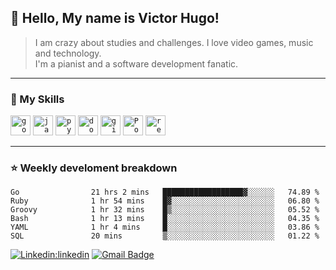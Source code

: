 ## 💜 Hello, My name is <strong>Victor Hugo!</strong>

> I am crazy about studies and challenges. I love video games, music and technology.<br>
I'm a pianist and a software development fanatic.
----

### 🚀 My Skills

<code><img height="32" src="https://cdn.jsdelivr.net/gh/devicons/devicon/icons/go/go-original.svg" alt="go"/></code>
<code><img height="32" src="https://cdn.jsdelivr.net/gh/devicons/devicon/icons/java/java-plain.svg" alt="java"/></code>
<code><img height="32" src="https://cdn.jsdelivr.net/gh/devicons/devicon/icons/python/python-plain.svg" alt="python"/></code>
<code><img height="32" src="https://cdn.jsdelivr.net/gh/devicons/devicon/icons/docker/docker-plain.svg" alt="docker"/></code>
<code><img height="32" src="https://cdn.jsdelivr.net/gh/devicons/devicon/icons/git/git-plain.svg" alt="git"/></code>
<code><img height="32" src="https://cdn.jsdelivr.net/gh/devicons/devicon/icons/postgresql/postgresql-plain.svg" alt="PostegreSQL"/></code>
<code><img height="32" src="https://cdn.jsdelivr.net/gh/devicons/devicon/icons/redis/redis-plain.svg" alt="redis"/></code>

---

### ⭐ Weekly develoment breakdown
<!--START_SECTION:waka-->

```text
Go                21 hrs 2 mins   ██████████████████▓░░░░░░   74.89 %
Ruby              1 hr 54 mins    █▓░░░░░░░░░░░░░░░░░░░░░░░   06.80 %
Groovy            1 hr 32 mins    █▒░░░░░░░░░░░░░░░░░░░░░░░   05.52 %
Bash              1 hr 13 mins    █░░░░░░░░░░░░░░░░░░░░░░░░   04.35 %
YAML              1 hr 4 mins     █░░░░░░░░░░░░░░░░░░░░░░░░   03.86 %
SQL               20 mins         ▒░░░░░░░░░░░░░░░░░░░░░░░░   01.22 %
```

<!--END_SECTION:waka-->

[![Linkedin:linkedin](https://img.shields.io/badge/-linkedin-blue?style=flat-square&logo=Linkedin&logoColor=white&link=https://www.linkedin.com/in/victorvcruz/)](https://www.linkedin.com/in/victorvcruz/)
[![Gmail Badge](https://img.shields.io/badge/-gmail-006bed?style=flat-square&logo=Gmail&logoColor=white&link=mailto:hugov4308@gmail.com)](mailto:hugov4308@gmail.com) 
